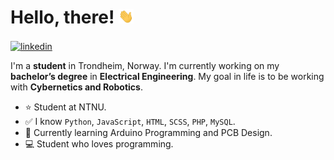 # Hello, there! <img src="https://raw.githubusercontent.com/MiguelRAvila/MiguelRAvila/master/img/profile/wave.gif" width="24px">

<p>
  <a href="https://www.linkedin.com/in/leif-eggenfellner-a81bab216/" style='margin-top:5px'</a>
  <img align="center" src="https://pngtree.com/so/linkedin-icons" alt="linkedin" height="30px" width="30px" />
  </a>
 </p>

I'm a **student** in Trondheim, Norway. I'm currently working on my **bachelor’s degree** in **Electrical Engineering**.
My goal in life is to be working with **Cybernetics and Robotics**.

- ⭐ Student at NTNU.
- ✅ I know `Python`, `JavaScript`, `HTML`, `SCSS`, `PHP`, `MySQL`.
- 🌱 Currently learning Arduino Programming and PCB Design.
- 💻 Student who loves programming.
